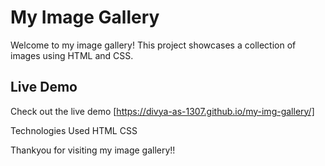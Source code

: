 # My Image Gallery

Welcome to my image gallery! This project showcases a collection of images using HTML and CSS.

## Live Demo

Check out the live demo [https://divya-as-1307.github.io/my-img-gallery/]

Technologies Used
HTML
CSS

Thankyou for visiting my image gallery!!


